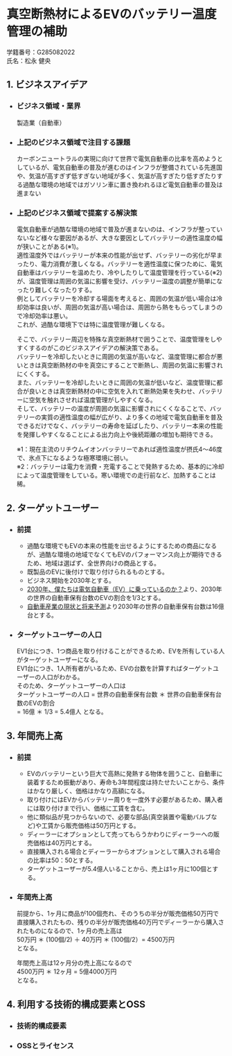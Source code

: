 # 真空断熱材によるEVのバッテリー温度管理の補助
学籍番号：G285082022  
氏名：松永 健央

## 1. ビジネスアイデア

  - ### ビジネス領域・業界
    製造業（自動車）

  - ### 上記のビジネス領域で注目する課題
    カーボンニュートラルの実現に向けて世界で電気自動車の比率を高めようとしているが、電気自動車の普及が進むのはインフラが整備されている先進国や、気温が高すぎず低すぎない地域が多く、気温が高すぎたり低すぎたりする過酷な環境の地域ではガソリン車に置き換われるほど電気自動車の普及は進まない

  - ### 上記のビジネス領域で提案する解決策
    電気自動車が過酷な環境の地域で普及が進まないのは、インフラが整っていないなど様々な要因があるが、大きな要因としてバッテリーの適性温度の幅が狭いことがある(※1)。  
    適性温度外ではバッテリーが本来の性能が出せず、バッテリーの劣化が早まったり、電力消費が激しくなる。バッテリーを適性温度に保つために、電気自動車はバッテリーを温めたり、冷やしたりして温度管理を行っている(※2)が、温度管理は周囲の気温に影響を受け、バッテリー温度の調整が簡単になったり難しくなったりする。  
    例としてバッテリーを冷却する場面を考えると、周囲の気温が低い場合は冷却効率は良いが、周囲の気温が高い場合は、周囲から熱をもらってしまうので冷却効率は悪い。  
    これが、過酷な環境下では特に温度管理が難しくなる。
    
    そこで、バッテリー周辺を特殊な真空断熱材で囲うことで、温度管理をしやすくするのがこのビジネスアイデアの解決策である。  
    バッテリーを冷却したいときに周囲の気温が高いなど、温度管理に都合が悪いときは真空断熱材の中を真空にすることで断熱し、周囲の気温に影響されにくくする。  
    また、バッテリーを冷却したいときに周囲の気温が低いなど、温度管理に都合が良いときは真空断熱材の中に空気を入れて断熱効果を失わせ、バッテリーに空気を触れさせれば温度管理がしやすくなる。  
    そして、バッテリーの温度が周囲の気温に影響されにくくなることで、バッテリーの実質の適性温度の幅が広がり、より多くの地域で電気自動車を普及できるだけでなく、バッテリーの寿命を延ばしたり、バッテリー本来の性能を発揮しやすくなることによる出力向上や後続距離の増加も期待できる。  

    ※1：現在主流のリチウムイオンバッテリーであれば適性温度が摂氏4〜46度で、氷点下になるような極寒環境に弱い。  
    ※2：バッテリーは電力を消費・充電することで発熱するため、基本的に冷却によって温度管理をしている。寒い環境での走行前など、加熱することは稀。


## 2. ターゲットユーザー

  - ### 前提
    - 過酷な環境でもEVの本来の性能を出せるようにするための商品になるが、過酷な環境の地域でなくてもEVのパフォーマンス向上が期待できるため、地域は選ばず、全世界向けの商品とする。
    - 既製品のEVに後付けで取り付けられるものとする。
    - ビジネス開始を2030年とする。
    - [2030年、僕たちは電気自動車（EV）に乗っているのか？](https://autonavi.car-mo.jp/mag/category/news/market/topic/electric_vehicle/2030/)より、2030年の世界の自動車保有台数のEVの割合を1/3とする。
    - [自動車産業の現状と将来予測](https://www.pref.aichi.jp/uploaded/attachment/27437.pdf)より2030年の世界の自動車保有台数は16億台とする。

  - ### ターゲットユーザーの人口
    EV1台につき、1つ商品を取り付けることができるため、EVを所有している人がターゲットユーザーになる。  
    EV1台につき、1人所有者がいるため、EVの台数を計算すればターゲットユーザーの人口がわかる。  
    そのため、ターゲットユーザーの人口は  
    ターゲットユーザーの人口 = 世界の自動車保有台数 ＊ 世界の自動車保有台数のEVの割合  
    = 16億 ＊ 1/3 = 5.4億人 
    となる。

## 3. 年間売上高

  - ### 前提
    - EVのバッテリーという巨大で高熱に発熱する物体を囲うこと、自動車に装着するため振動があり、寿命も3年間程度は持たせたいことから、条件はかなり厳しく、価格はかなり高額になる。
    - 取り付けにはEVからバッテリー周りを一度外す必要があるため、購入者には取り付けまで行い、価格に工賃を含む。
    - 他に類似品が見つからないので、必要な部品(真空装置や電動バルブなど)や工賃から販売価格は50万円とする。
    - ディーラーにオプションとして売ってもらうかわりにディーラーへの販売価格は40万円とする。
    - 直接購入される場合とディーラーからオプションとして購入される場合の比率は50：50とする。
    - ターゲットユーザーが5.4億人いることから、売上は1ヶ月に100個とする。
   
  - ### 年間売上高
    前提から、1ヶ月に商品が100個売れ、そのうちの半分が販売価格50万円で直接購入されたもの、残りの半分が販売価格40万円でディーラーから購入されたものになるので、1ヶ月の売上高は  
    50万円 ＊ (100個/2) ＋ 40万円 ＊ (100個/2）= 4500万円  
    となる。
    
    年間売上高は12ヶ月分の売上高になるので  
    4500万円 ＊ 12ヶ月 = 5億4000万円  
    となる。

## 4. 利用する技術的構成要素とOSS

  - ### 技術的構成要素

  - ### OSSとライセンス
